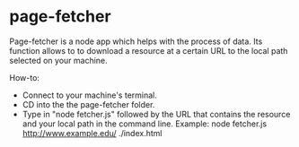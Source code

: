 # page-fetcher

Page-fetcher is a node app which helps with the process of data.
Its function allows to to download a resource at a certain URL to the local path selected on your machine.

How-to:

- Connect to your machine's terminal.
- CD into the the page-fetcher folder.
- Type in "node fetcher.js" followed by the URL that contains the resource and your local path in the command line.
Example: node fetcher.js http://www.example.edu/ ./index.html